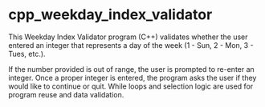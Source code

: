 # cpp_weekday_index_validator

This Weekday Index Validator program (C++) validates whether the user entered an integer that represents a day of the week (1 - Sun, 2 - Mon, 3 - Tues, etc.).

If the number provided is out of range, the user is prompted to re-enter an integer. Once a proper integer is entered, the program asks the user if they would like to continue or quit. While loops and selection logic are used for program reuse and data validation. 
